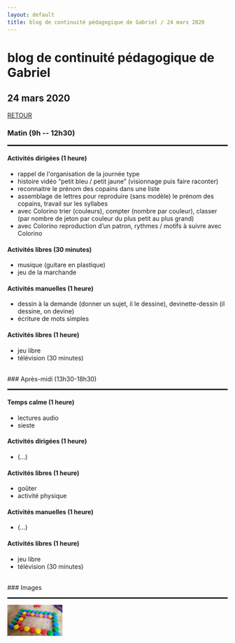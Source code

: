 ```yaml
---
layout: default
title: blog de continuité pédagogique de Gabriel / 24 mars 2020
---
```


<div class="starter-template">
    <h1>blog de continuité pédagogique de Gabriel</h1>
    <h2>24 mars 2020</h2>
</div>

[RETOUR](..)

### Matin (9h -- 12h30)
<HR style="border-top: 2px solid;">

#### <span class ="label label-success"><i class="glyphicon glyphicon-pencil"></i> Activités dirigées (1 heure)</span>

- rappel de l'organisation de la journée type
- histoire vidéo “petit bleu / petit jaune” (visionnage puis faire raconter)
- reconnaitre le prénom des copains dans une liste
- assemblage de lettres pour reproduire (sans modèle) le prénom des copains, travail sur les syllabes
- avec Colorino trier (couleurs), compter (nombre par couleur), classer (par nombre de jeton par couleur du plus petit au plus grand)
- avec Colorino reproduction d’un patron, rythmes / motifs à suivre avec Colorino

#### <span class ="label label-success"><i class="glyphicon glyphicon-send"></i> Activités libres (30 minutes)</span>

- musique (guitare en plastique)
- jeu de la marchande

#### <span class ="label label-success"><i class="glyphicon glyphicon-scissors"></i> Activités manuelles (1 heure)</span>

- dessin à la demande (donner un sujet, il le dessine), devinette-dessin (il dessine, on devine)
- écriture de mots simples

#### <span class ="label label-success"><i class="glyphicon glyphicon-send"></i> Activités libres (1 heure)</span>

- jeu libre
- télévision (30 minutes)

<BR>
### Après-midi (13h30-18h30)
<HR style="border-top: 2px solid;">

#### <span class ="label label-success"><i class="glyphicon glyphicon-bed"></i> Temps calme (1 heure)</span>

- lectures audio
- sieste

#### <span class ="label label-success"><i class="glyphicon glyphicon-pencil"></i> Activités dirigées (1 heure)</span>

- (...)

#### <span class ="label label-success"><i class="glyphicon glyphicon-send"></i> Activités libres (1 heure)</span>

- goûter
- activité physique

#### <span class ="label label-success"><i class="glyphicon glyphicon-scissors"></i> Activités manuelles (1 heure)</span>

- (...)

#### <span class ="label label-success"><i class="glyphicon glyphicon-send"></i> Activités libres (1 heure)</span>

- jeu libre
- télévision (30 minutes)

<BR>
### Images
<HR style="border-top: 2px solid;">

<A HREF="/gabriel/images/20200326-1.jpg"><IMG SRC="/gabriel/images/20200326-1.jpg" width="25%"></A>


